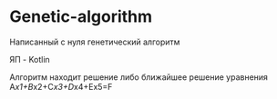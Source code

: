 # Genetic-algorithm
Написанный с нуля генетический алгоритм

ЯП - Kotlin

Алгоритм находит решение либо ближайшее решение уравнения A*x1+B*x2+C*x3+D*x4+Ex5=F
